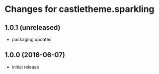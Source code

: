 Changes for castletheme.sparkling
=================================


1.0.1 (unreleased)
------------------

- packaging updates


1.0.0 (2016-06-07)
------------------

- initial release
